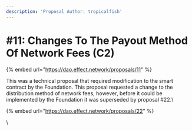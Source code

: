 ```yaml
---
description: 'Proposal Author: tropicalfish'
---
```


# #11: Changes To The Payout Method Of Network Fees (C2)

{% embed url="https://dao.effect.network/proposals/11" %}

This was a technical proposal that required modification to the smart contract by the Foundation. This proposal requested a change to the distribution method of network fees, however, before it could be implemented by the Foundation it was superseded by proposal #22.\


{% embed url="https://dao.effect.network/proposals/22" %}



\




